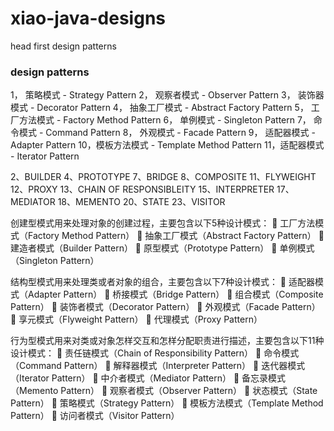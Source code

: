 # xiao-java-designs
head first design patterns

### design patterns 
1， 策略模式 - Strategy Pattern
2， 观察者模式 - Observer Pattern
3， 装饰器模式 - Decorator Pattern
4， 抽象工厂模式 - Abstract Factory Pattern
5， 工厂方法模式 - Factory Method Pattern
6， 单例模式 - Singleton Pattern
7， 命令模式 - Command Pattern
8， 外观模式 - Facade Pattern
9， 适配器模式 - Adapter Pattern
10，模板方法模式 - Template Method Pattern
11，适配器模式 - Iterator Pattern 

2、BUILDER
4、PROTOTYPE
7、BRIDGE
8、COMPOSITE
11、FLYWEIGHT
12、PROXY
13、CHAIN OF RESPONSIBLEITY
15、INTERPRETER
17、MEDIATOR
18、MEMENTO
20、STATE
23、VISITOR

创建型模式用来处理对象的创建过程，主要包含以下5种设计模式：
 工厂方法模式（Factory Method Pattern）
 抽象工厂模式（Abstract Factory Pattern）
 建造者模式（Builder Pattern）
 原型模式（Prototype Pattern）
 单例模式（Singleton Pattern）

结构型模式用来处理类或者对象的组合，主要包含以下7种设计模式：
 适配器模式（Adapter Pattern）
 桥接模式（Bridge Pattern）
 组合模式（Composite Pattern）
 装饰者模式（Decorator Pattern）
 外观模式（Facade Pattern）
 享元模式（Flyweight Pattern）
 代理模式（Proxy Pattern）

行为型模式用来对类或对象怎样交互和怎样分配职责进行描述，主要包含以下11种设计模式：
 责任链模式（Chain of Responsibility Pattern）
 命令模式（Command Pattern）
 解释器模式（Interpreter Pattern）
 迭代器模式（Iterator Pattern）
 中介者模式（Mediator Pattern）
 备忘录模式（Memento Pattern）
 观察者模式（Observer Pattern）
 状态模式（State Pattern）
 策略模式（Strategy Pattern）
 模板方法模式（Template Method Pattern）
 访问者模式（Visitor Pattern）

